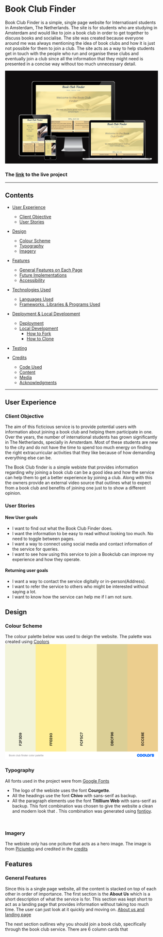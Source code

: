 # Book Club Finder

Book Club Finder is a simple, single page website for Internatioanl students in Amsterdam, The Netherlands. The site is for students who are studying in Amsterdam and would like to join a book club in order to get together to discuss books and socialise. The site was created because everyone around me was always mentioning the idea of book clubs and how it is just not possible for them to join a club. The site acts as a way to help students get in touch with the people who run and organise these clubs and eventually join a club since all the information that they might need is presented in a concise way without too much unnecessary detail. 

![The landing page on different devices](/Main%20page%20on%20different%20devices.png)

### The [link](https://arckp98.github.io/Book_club/) to the live project 
---
## Contents
* [User Experience](#user-experience)
  * [Client Objective](#client-objective)
  * [User Stories](#user-stories)

* [Design](#design)
  * [Colour Scheme](#colour-scheme)
  * [Typography](#typography)
  * [Imagery](#imagery)
  <!-- * [Wireframes](#wireframes) -->

* [Features](#features)
  * [General Features on Each Page](#general-features-on-each-page)
  * [Future Implementations](#future-implementations)
  * [Accessibility](#accessibility)

* [Technologies Used](#technologies-used)
  * [Languages Used](#languages-used)
  * [Frameworks, Libraries & Programs Used](#frameworks-libraries--programs-used)

* [Deployment & Local Development](#deployment--local-development)
  * [Deployment](#deployment)
  * [Local Development](#local-development)
    * [How to Fork](#how-to-fork)
    * [How to Clone](#how-to-clone)

* [Testing](#testing)

* [Credits](#credits)
  * [Code Used](#code-used)
  * [Content](#content)
  * [Media](#media)
  * [Acknowledgments](#acknowledgments)
------

## User Experience
  ### Client Objective
  The aim of this ficticious service is to provide potential users with information about joining a book club and helping them participate in one. Over the years, the number of international students has grown significantly in The Netherlands, specially in Amsterdam. Most of these students are new to the city and do not have the time to spend too much energy on finding the right extracurricular activities that they like because of how demanding everything else can be. 
  
  The Book Club finder is a simple webiste that provides information regarding why joining a book club can be a good idea and how the service can help them to get a better experience by joining a club. Along with this the owners provide an external video source that outlines what to expect from a book club and benefits of joining one just to to show a different opinion. 

  ### User Stories
  #### New User goals
  * I want to find out what the Book Club Finder does.
  * I want the information to be easy to read without looking too much. No need to toggle between pages.
  * I want a way to connect using social media and contact information of the service for queries. 
  * I want to see how using this service to join a Bookclub can improve my experience and how they operate.

  #### Returning user goals 
  * I want a way to contact the service digitally or in-person(Address).
  * I want to refer the service to others who might be interested without saying a lot.
  * I want to know how the service can help me if I am not sure. 
  

  ## Design 
  ### Colour Scheme
  The colour palette below was used to deign the website. The palette was created using [Coolors](https://coolors.co/)
  ![Colour palette](READ.ME%20images/Book%20club%20finder%20color%20palette.png)
  <br>

  ### Typography 
  All fonts used in the project were from [Google Fonts](https://fonts.google.com/)
  - The logo of the webiste uses the font **Courgette**.
  - All the headings use the font **Chivo** with sans-serif as backup.
  - All the paragraph elements use the font **Titillium Web** with sans-serif as backup.
This font combination was chosen to give the website a clean and modern look that . This combination was generated using [fontjoy](https://fontjoy.com/). 
<br>

### Imagery 
The webiste only has one pciture that acts as a hero image. The image is from [Picjumbo](https://picjumbo.com/i-love-reading-heart-in-book-pages/) and credited in the [credits](#credits)
<br>

## Features 
### General Features
Since this is a single page website, all the content is stacked on top of each other in order of importance. 
The first section is the **About Us** which is a short description of what the service is for. This section was kept short to act as a landing page that provides information without taking too much time. The user can just look at it quickly and moving on. 
[About us and landing page]()

The next section outlines why you should join a book club, specifically through the book club service. There are 6 column cards that 
